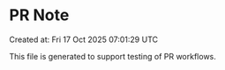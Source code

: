 # PR Note

Created at: Fri 17 Oct 2025 07:01:29 UTC

This file is generated to support testing of PR workflows.
